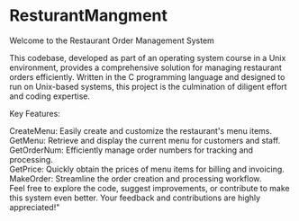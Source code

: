 # ResturantMangment
Welcome to the Restaurant Order Management System

This codebase, developed as part of an operating system course in a Unix environment, provides a comprehensive solution for managing restaurant orders efficiently. Written in the C programming language and designed to run on Unix-based systems, this project is the culmination of diligent effort and coding expertise.

Key Features:

CreateMenu: Easily create and customize the restaurant's menu items.<br>
GetMenu: Retrieve and display the current menu for customers and staff.<br>
GetOrderNum: Efficiently manage order numbers for tracking and processing.<br>
GetPrice: Quickly obtain the prices of menu items for billing and invoicing.<br>
MakeOrder: Streamline the order creation and processing workflow.<br>
Feel free to explore the code, suggest improvements, or contribute to make this system even better. Your feedback and contributions are highly appreciated!"<br>
<br>
